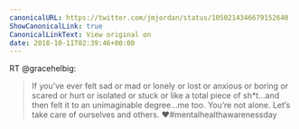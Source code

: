 ```yaml
---
canonicalURL: https://twitter.com/jmjordan/status/1050214346679152640
ShowCanonicalLink: true
CanonicalLinkText: View original on
date: 2018-10-11T02:39:46+00:00
---
```

RT @gracehelbig:
> If you’ve ever felt sad or mad or lonely or lost or anxious or boring or scared or hurt or isolated or stuck or like a total piece of sh*t...and then felt it to an unimaginable degree...me too. You’re not alone. Let’s take care of ourselves and others. ❤️#mentalhealthawarenessday